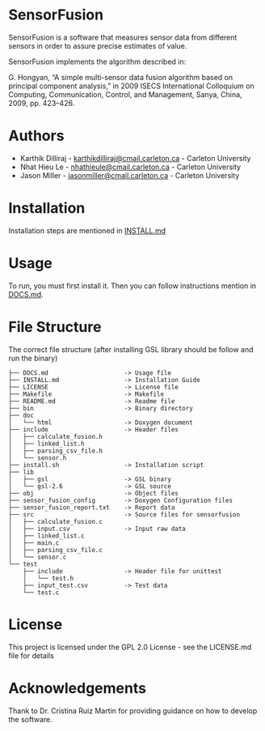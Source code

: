 # SensorFusion

SensorFusion is a software that measures sensor data from different sensors in order to assure precise estimates of value.

SensorFusion implements the algorithm described in:

G. Hongyan, “A simple multi-sensor data fusion algorithm based on principal component analysis,” in 2009 ISECS International Colloquium on Computing, Communication, Control, and Management, Sanya, China, 2009, pp. 423–426.

# Authors

- Karthik Dilliraj - karthikdilliraj@cmail.carleton.ca - Carleton University
- Nhat Hieu Le - nhathieule@cmail.carleton.ca - Carleton University
- Jason Miller - jasonmiller@cmail.carleton.ca - Carleton University

# Installation

Installation steps are mentioned in [INSTALL.md](https://github.com/karthikdilliraj/sensorfusion/blob/dev/INSTALL.md)

# Usage

To run, you must first install it. Then you can follow instructions mention in
[DOCS.md](https://github.com/karthikdilliraj/sensorfusion/blob/master/DOCS.md).

# File Structure

The correct file structure (after installing GSL library should be follow and run the binary)
```
├── DOCS.md 					-> Usage file
├── INSTALL.md 					-> Installation Guide
├── LICENSE 					-> License file
├── Makefile 					-> Makefile
├── README.md 					-> Readme file
├── bin 						-> Binary directory
├── doc
│   └── html 					-> Doxygen document
├── include						-> Header files
│   ├── calculate_fusion.h 	
│   ├── linked_list.h
│   ├── parsing_csv_file.h
│   └── sensor.h
├── install.sh 					-> Installation script
├── lib
│   ├── gsl 					-> GSL binary
│   └── gsl-2.6					-> GSL source
├── obj 						-> Object files
├── sensor_fusion_config		-> Doxygen Configuration files
├── sensor_fusion_report.txt 	-> Report data
├── src 						-> Source files for sensorfusion
│   ├── calculate_fusion.c
│   ├── input.csv 				-> Input raw data
│   ├── linked_list.c
│   ├── main.c
│   ├── parsing_csv_file.c
│   └── sensor.c
└── test 
    ├── include					-> Header file for unittest
    │   └── test.h
    ├── input_test.csv 			-> Test data
    └── test.c
```

# License

This project is licensed under the GPL 2.0 License - see the LICENSE.md file for details

# Acknowledgements

Thank to Dr. Cristina Ruiz Martin for providing guidance on how to develop the software.
